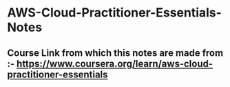 # AWS-Cloud-Practitioner-Essentials-Notes

## Course Link from which this notes are made from :- https://www.coursera.org/learn/aws-cloud-practitioner-essentials
